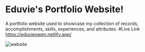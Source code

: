 # Eduvie's Portfolio Website!
A portfolio website used to showcase my collection of records, accomplishments, skills, experiences, and attributes.
#Live Link https://eduvieowen.netlify.app/

![website](https://user-images.githubusercontent.com/103185065/163112194-38555b2a-8995-4ca3-9034-b08f44fc08cf.png)
